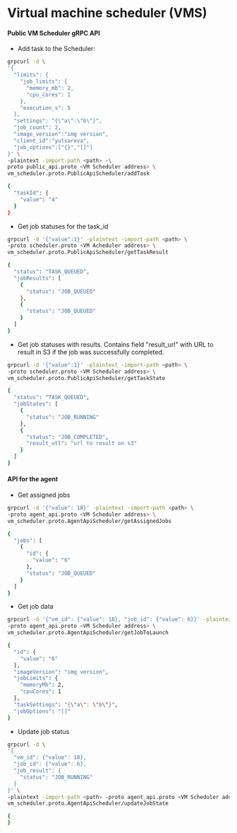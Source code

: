 # Virtual machine scheduler (VMS)

#### Public VM Scheduler gRPC API

- Add task to the Scheduler:
```bash
grpcurl -d \
'{
  "limits": {
    "job_limits": {
      "memory_mb": 2,
      "cpu_cores": 1
    },
    "execution_s": 5
  },
  "settings": "{\"a\":\"b\"}",
  "job_count": 2,
  "image_version":"img version",
  "client_id":"yutsareva",
  "job_options":["{}","[]"]
}' \
-plaintext -import-path <path> -\
proto public_api.proto <VM Scheduler address> \
vm_scheduler.proto.PublicApiScheduler/addTask

{
  "taskId": {
    "value": "4"
  }
}
```
- Get job statuses for the task_id
```bash
grpcurl -d '{"value":1}' -plaintext -import-path <path> \
-proto scheduler.proto <VM Acheduler address> \
vm_scheduler.proto.PublicApiScheduler/getTaskResult

{
  "status": "TASK_QUEUED",
  "jobResults": [
    {
      "status": "JOB_QUEUED"
    },
    {
      "status": "JOB_QUEUED"
    }
  ]
}
```
- Get job statuses with results. Contains field "result_url" with URL to result in S3 if the job was successfully completed.
```bash
grpcurl -d '{"value":1}' -plaintext -import-path <path> \
-proto scheduler.proto <VM Scheduler address> \
vm_scheduler.proto.PublicApiScheduler/getTaskState

{
  "status": "TASK_QUEUED",
  "jobStates": [
    {
      "status": "JOB_RUNNING"
    },
    {
      "status": "JOB_COMPLETED",
      "result_utl": "url to result on s3"
    }
  ]
}
```

#### API for the agent

- Get assigned jobs
```bash
grpcurl -d '{"value": 18}' -plaintext -import-path <path> \
-proto agent_api.proto <VM Scheduler address> \
vm_scheduler.proto.AgentApiScheduler/getAssignedJobs

{
  "jobs": [
    {
      "id": {
        "value": "6"
      },
      "status": "JOB_QUEUED"
    }
  ]
}
```
- Get job data
```bash
grpcurl -d '{"vm_id": {"value": 18}, "job_id": {"value": 6}}' -plaintext -import-path <path> \
-proto agent_api.proto <VM Scheduler address> \
vm_scheduler.proto.AgentApiScheduler/getJobToLaunch

{
  "id": {
    "value": "6"
  },
  "imageVersion": "img version",
  "jobLimits": {
    "memoryMb": 2,
    "cpuCores": 1
  },
  "taskSettings": "{\"a\": \"b\"}",
  "jobOptions": "[]"
}
```
- Update job status
```bash
grpcurl -d \
'{
  "vm_id": {"value": 18},
  "job_id": {"value": 6},
  "job_result": {
    "status": "JOB_RUNNING"
  }
}' \
-plaintext -import-path <path> -proto agent_api.proto <VM Scheduler address> \
vm_scheduler.proto.AgentApiScheduler/updateJobState

{
}
```


[comment]: <> (Classes diagram:)

[comment]: <> (![alternative text]&#40;http://www.plantuml.com/plantuml/proxy?cache=no&src=https://raw.githubusercontent.com/yutsareva/vm-scheduler/main/docs/uml-diagrams/classes.puml&#41;)

[comment]: <> (Sequence diagram:)

[comment]: <> (![alternative text]&#40;http://www.plantuml.com/plantuml/proxy?cache=no&src=https://raw.githubusercontent.com/yutsareva/vm-scheduler/main/docs/uml-diagrams/workflow.puml&#41;)

[comment]: <> (Job state diagram:)

[comment]: <> (![alternative text]&#40;http://www.plantuml.com/plantuml/proxy?cache=no&src=https://raw.githubusercontent.com/yutsareva/vm-scheduler/main/docs/uml-diagrams/job_state.puml&#41;)

[comment]: <> (VM state diagram:)

[comment]: <> (![alternative text]&#40;http://www.plantuml.com/plantuml/proxy?cache=no&src=https://raw.githubusercontent.com/yutsareva/vm-scheduler/main/docs/uml-diagrams/vm_state.puml&#41;)

[comment]: <> (DB schema:)

[comment]: <> (![alternative text]&#40;http://www.plantuml.com/plantuml/proxy?cache=no&src=https://raw.githubusercontent.com/yutsareva/vm-scheduler/main/docs/uml-diagrams/db_schema.puml&#41;)

<!---
## Scenario (TBD refine)

- Initialize VMS with AWS/Azure credentials to allocate VMs from his Amazon/Azure accounts.
- Specify restrictions on VM / cpu allocated count.
- Register several `tasks` -- docker images to launch.
- Specify VM-spaces: sets of VMs are destined to launch specific tasks.
- Specify strategies to launch VMs (use on-demand/spot instances, always keep some idle VMs to reduce
  VM allocation and initialization time etc)
- `Tasks` are provided by client docker images that are parametrazed with some input data. `Tasks` can generate some output data
  (logs / task result) that should be saved to some persistent storage for some finite time.

## Architecture
<img src="./docs/scheduler-schema.drawio.svg?raw=true" width="800">

### Sequence diagram
<img src="./docs/vm_scheduler_seq_v3.drawio.svg?raw=true" width="800">

## Entities (TBD refine)

### Tasks & VMs Storage
- Stores status of tasks
- Stores data about allocated and terminated VMs
- Assumed to have two implementations:
  - Postgres with Optimistic Concurrent Locking model
  - Postgres for storing finished tasks and Zookeeper for storing current plan
- Interfaces: https://github.com/yutsareva/vm-scheduler/tree/main/libs/task_storage

### Output/input storage
- Stores tasks' inputs/outputs

### Core Scheduler
- Gets info about all tasks for the client (required cpu, memory, job count), allocated VMs
  and finds an appropriate VM or decides to allocate a new one to launch the task.
- VM Assigner is a part of core scheduler
  - Implements an algorithm to choose VMs for tasks
- Interfaces: https://github.com/yutsareva/vm-scheduler/tree/main/libs/scheduler

### Allocator
- Allocates new VMs
- Terminates idle VMs
- Cloud Client implements communication with cloud providers
- Interfaces: https://github.com/yutsareva/vm-scheduler/tree/main/libs/allocator

### Agent
- Launches on allocated instaces
- Pulls assigned tasks
- Launches tasks
- Pushes tasks' states to scheduler

### Failure Detector
- Monitors state of launched tasks, allocated instances
- Finds failed tasks / failed instances

### DockerHub
- Stores docker images

### Task Registry
- Server base

## API (TBD refine)
### Server API for users
- Register client profile (provides credentials to allocate instances from their cloud account)
- Register task types (docker images)
- Register VM-spaces
- Launch task
- Get status of task
- Get state/result of task
- Get stats
- Get profile info/stats
### Server API for agents running on allocated instances (TBD)


## Code (-design/-style) rules
- Clean architecture - any usage of db/storage/another service should be an interface
- No exceptions are expected to be catched from library calls, Result<error, value> should be used
-->
